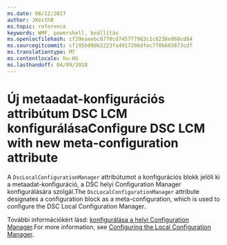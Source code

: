 ```yaml
---
ms.date: 06/12/2017
author: JKeithB
ms.topic: reference
keywords: WMF, powershell, beállítás
ms.openlocfilehash: cf29eaeebc8770cd7457f7982c1c6236e868cd84
ms.sourcegitcommit: cf195b090b3223fa4917206dfec7f0b603873cdf
ms.translationtype: MT
ms.contentlocale: hu-HU
ms.lasthandoff: 04/09/2018
---
```

# <a name="configure-dsc-lcm-with-new-meta-configuration-attribute"></a><span data-ttu-id="b4f06-102">Új metaadat-konfigurációs attribútum DSC LCM konfigurálása</span><span class="sxs-lookup"><span data-stu-id="b4f06-102">Configure DSC LCM with new meta-configuration attribute</span></span>

<span data-ttu-id="b4f06-103">A `DscLocalConfigurationManager` attribútumot a konfigurációs blokk jelöli ki a metaadat-konfiguráció, a DSC helyi Configuration Manager konfigurálására szolgál.</span><span class="sxs-lookup"><span data-stu-id="b4f06-103">The `DscLocalConfigurationManager` attribute designates a configuration block as a meta-configuration, which is used to configure the DSC Local Configuration Manager.</span></span>

<span data-ttu-id="b4f06-104">További információkért lásd: [konfigurálása a helyi Configuration Manager](https://msdn.microsoft.com/powershell/dsc/metaconfig).</span><span class="sxs-lookup"><span data-stu-id="b4f06-104">For more information, see [Configuring the Local Configuration Manager](https://msdn.microsoft.com/powershell/dsc/metaconfig).</span></span>
